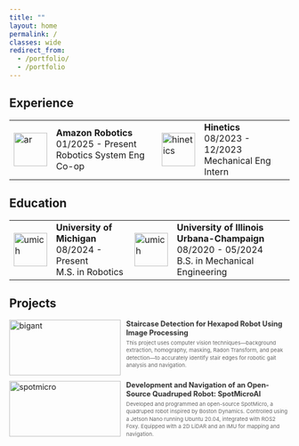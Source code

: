 ```yaml
---
title: ""
layout: home
permalink: /
classes: wide
redirect_from:
  - /portfolio/
  - /portfolio
---
```


## Experience
<table>
  <tbody>
    <tr>
      <td style = "border-bottom-width:0;"><img src="{{site.baseurl}}/assets/images/main/ar.jpg" alt="ar" width="60"></td>
      <td style = "border-bottom-width:0;">
        <strong>Amazon Robotics</strong> <br> 01/2025 - Present <br> Robotics System Eng Co-op</td>
      <td style = "border-bottom-width:0;"><img src="{{site.baseurl}}/assets/images/main/hinetics.jpg" alt="hinetics" width="60"></td>
      <td style = "border-bottom-width:0;">
        <strong>Hinetics</strong> <br> 08/2023 - 12/2023 <br> Mechanical Eng Intern</td>
    </tr>
  </tbody>
</table>

## Education
<table>
  <tbody>
    <tr>
      <td style="border-bottom-width:0;"><img src="{{site.baseurl}}/assets/images/main/umich.jpg" alt="umich" width="60"></td>
      <td style="border-bottom-width:0;">
        <strong>University of Michigan</strong> <br> 08/2024 - Present <br> M.S. in Robotics
      </td>
      <td style="border-bottom-width:0;"><img src="{{site.baseurl}}/assets/images/main/uiuc.jpg" alt="umich" width="60"></td>
      <td style="border-bottom-width:0;">
        <strong>University of Illinois Urbana-Champaign</strong> <br> 08/2020 - 05/2024 <br> B.S. in Mechanical Engineering
      </td>
    </tr>
  </tbody>
</table>

## Projects

<div class="container">
  <div class="image-container">
    <a href="/project/bigant">
      <img src="{{site.baseurl}}/assets/images/bigant/bigant.png" alt="bigant">
    </a>
  </div>
  <div class="text-container">
    <div class="header-row">
      <a href="/project/bigant" class="title-link">
        <h3>Staircase Detection for Hexapod Robot Using Image Processing</h3>
      </a>
    </div>
    <div class="text-content">
      <p>This project uses computer vision techniques—background extraction, homography, masking, Radon Transform, and peak detection—to accurately identify stair edges for robotic gait analysis and navigation.</p>
    </div>
  </div>
</div>

<div class="container">
  <div class="image-container">
    <a href="/project/spotmicro">
      <img src="{{site.baseurl}}/assets/images/spotmicro/spotmicro.gif" alt="spotmicro">
    </a>
  </div>
  <div class="text-container">
    <div class="header-row">
      <a href="/project/spotmicro" class="title-link">
        <h3>Development and Navigation of an Open-Source Quadruped Robot: SpotMicroAI</h3>
      </a>
    </div>
    <div class="text-content">
      <p>Developed and programmed an open-source SpotMicro, a quadruped robot inspired by Boston Dynamics. Controlled using a Jetson Nano running Ubuntu 20.04, integrated with ROS2 Foxy. Equipped with a 2D LiDAR and an IMU for mapping and navigation.</p>
    </div>
  </div>
</div>

<style>
.container {
  display: flex;
  margin-bottom: 10px;
  gap: 10px;
}

.image-container {
  flex: 0 0 200px;
  height: 100px;
  overflow: hidden;
}

.image-container img {
  width: 100%;
  height: 100%;
  object-fit: cover;
  object-position: center;
  display: block;
  transition: opacity 0.2s;
}

/* Special handling for logo-style images in the experience/education tables */
table img {
  width: 60px;
  height: 60px;
  object-fit: contain;
}

.image-container img:hover {
  opacity: 0.8;
}

.text-container {
  flex: 1;
  display: flex;
  flex-direction: column;
  min-height: 100px;
  justify-content: flex-start;
}

.header-row {
  display: flex;
  justify-content: space-between;
  align-items: flex-start;
  margin-bottom: 0.25rem;
}

.header-row h3 {
  margin: 0;
  font-size: 0.8rem;
  color: #333;
  transition: color 0.2s;
  line-height: 1.2;
}

.title-link {
  text-decoration: none;
  color: inherit;
}

.title-link:hover h3 {
  color: #0066cc;
  text-decoration: underline;
}

.text-content p {
  margin: 0;
  font-size: 0.6rem;
  line-height: 1.4;
  color: #666;
}
</style>